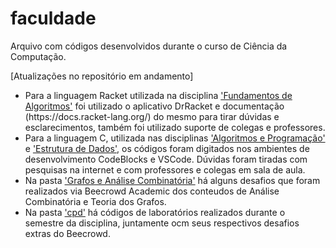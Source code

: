 <h1>faculdade</h1>
<p>Arquivo com códigos desenvolvidos durante o curso de Ciência da Computação.</p>

[Atualizações no repositório em andamento]

<ul>
<li>Para a linguagem Racket utilizada na disciplina <a href="https://github.com/aaziul/faculdade/tree/main/fundamentos-de-algoritmos
">'Fundamentos de Algoritmos'</a> foi utilizado o aplicativo DrRacket e documentação (https://docs.racket-lang.org/) do mesmo para tirar dúvidas e esclarecimentos, também foi utilizado suporte de colegas e professores.</li>

<li>Para a linguagem C, utilizada nas disciplinas <a href="https://github.com/aaziul/faculdade/tree/main/algoritmos-programa%C3%A7%C3%A3o">'Algoritmos e Programação'</a> e <a href="https://github.com/aaziul/faculdade/tree/main/estrutura-de-dados">'Estrutura de Dados'</a>, os códigos foram digitados nos ambientes de desenvolvimento CodeBlocks e VSCode. Dúvidas foram tiradas com pesquisas na internet e com professores e colegas em sala de aula.</li>

<li>Na pasta <a href="https://github.com/aaziul/faculdade/tree/main/grafos-e-analise-combinatoria">'Grafos e Análise Combinatória'</a> há alguns desafios que foram realizados via Beecrowd Academic dos conteudos de Análise Combinatória e Teoria dos Grafos.</li>

<li>Na pasta <a href="https://github.com/aaziul/faculdade/tree/main/cpd">'cpd'</a> há códigos de laboratórios realizados durante o semestre da disciplina, juntamente ocm seus respectivos desafios extras do Beecrowd.</li>
</ul>
